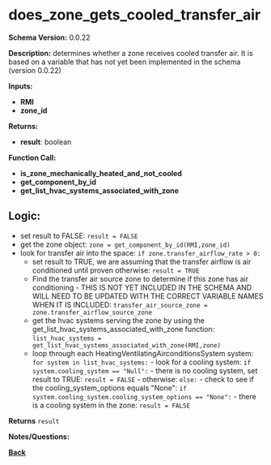 # does_zone_gets_cooled_transfer_air
**Schema Version:** 0.0.22  

**Description:** determines whether a zone receives cooled transfer air.  It is based on a variable that has not yet been implemented in the schema (version 0.0.22)

**Inputs:**
- **RMI**
- **zone_id**

**Returns:**  
- **result**: boolean
 
**Function Call:**
- **is_zone_mechanically_heated_and_not_cooled**
- **get_component_by_id**
- **get_list_hvac_systems_associated_with_zone**

## Logic:
- set result to FALSE: `result = FALSE`
- get the zone object: `zone = get_component_by_id(RMI,zone_id)`
- look for transfer air into the space: `if zone.transfer_airflow_rate > 0:`
    - set result to TRUE, we are assuming that the transfer airflow is air conditioned until proven otherwise: `result = TRUE` 
    - Find the transfer air source zone to determine if this zone has air conditioning - THIS IS NOT YET INCLUDED IN THE SCHEMA AND WILL NEED TO BE UPDATED WITH THE CORRECT VARIABLE NAMES WHEN IT IS INCLUDED: `transfer_air_source_zone = zone.transfer_airflow_source_zone`
    - get the hvac systems serving the zone by using the get_list_hvac_systems_associated_with_zone function: `list_hvac_systems = get_list_hvac_systems_associated_with_zone(RMI,zone)`
  	- loop through each HeatingVentilatingAirconditionsSystem system: `for system in list_hvac_systems:`
		  	- look for a cooling system: `if system.cooling_system == "Null":`
			  	- there is no cooling system, set result to TRUE: `result = FALSE`
			  - otherwise: `else:`
				  - check to see if the cooling_system_options equals "None": `if system.cooling_system.cooling_system_options == "None":`
					  - there is a cooling system in the zone: `result = FALSE`


**Returns** `result`


**Notes/Questions:**  

**[Back](../_toc.md)**
